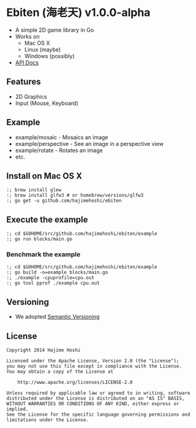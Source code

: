 # Ebiten (海老天) v1.0.0-alpha

* A simple 2D game library in Go
* Works on
  * Mac OS X
  * Linux (maybe)
  * Windows (possibly)
* [API Docs](http://godoc.org/github.com/hajimehoshi/ebiten)

## Features

* 2D Graphics
* Input (Mouse, Keyboard)

## Example

* example/mosaic - Mosaics an image
* example/perspective - See an image in a perspective view
* example/rotate - Rotates an image
* etc.

## Install on Mac OS X

```
:; brew install glew
:; brew install glfw3 # or homebrew/versions/glfw3
:; go get -u github.com/hajimehoshi/ebiten
```

## Execute the example

```
:; cd $GOHOME/src/github.com/hajimehoshi/ebiten/example
:; go run blocks/main.go
```

### Benchmark the example

```
:; cd $GOHOME/src/github.com/hajimehoshi/ebiten/example
:; go build -o=example blocks/main.go
:; ./example -cpuprofile=cpu.out
:; go tool pprof ./example cpu.out
```

## Versioning

* We adopted [Semantic Versioning](http://semver.org/)

## License

```
Copyright 2014 Hajime Hoshi

Licensed under the Apache License, Version 2.0 (the "License");
you may not use this file except in compliance with the License.
You may obtain a copy of the License at

    http://www.apache.org/licenses/LICENSE-2.0

Unless required by applicable law or agreed to in writing, software
distributed under the License is distributed on an "AS IS" BASIS,
WITHOUT WARRANTIES OR CONDITIONS OF ANY KIND, either express or implied.
See the License for the specific language governing permissions and
limitations under the License.
```
